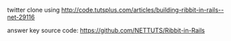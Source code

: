 twitter clone using http://code.tutsplus.com/articles/building-ribbit-in-rails--net-29116

answer key source code: https://github.com/NETTUTS/Ribbit-in-Rails

